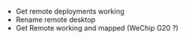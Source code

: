 * Get remote deployments working
* Rename remote desktop
* Get Remote working and mapped (WeChip G20 ?)